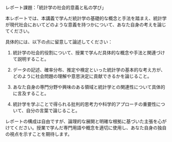 レポート課題：「統計学の社会的意義と私の学び」

本レポートでは、本講義で学んだ統計学の基礎的な概念と手法を踏まえ、統計学が現代社会においてどのような意義を持つかについて、あなた自身の考えを論じてください。

具体的には、以下の点に留意して論述してください：

1. 統計学の社会的役割について、授業で学んだ具体的な概念や手法と関連づけて説明すること。

2. データの記述、確率分布、推定や検定といった統計学の基本的な考え方が、どのように社会問題の理解や意思決定に貢献できるかを論じること。

3. あなた自身の専門分野や興味のある領域と統計学との関連性について具体的に言及すること。

4. 統計学を学ぶことで得られる批判的思考力や科学的アプローチの重要性について、自分の言葉で論じること。

レポートの構成は自由ですが、論理的な展開と明確な根拠に基づいた主張を心がけてください。授業で学んだ専門用語や概念を適切に使用し、あなた自身の独自の視点を示すことを期待します。